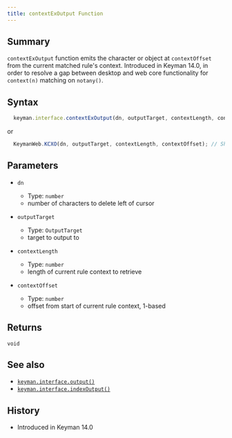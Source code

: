 ```yaml
---
title: contextExOutput Function
---
```


## Summary

`contextExOutput` function emits the character or object at `contextOffset` from the
current matched rule's context. Introduced in Keyman 14.0, in order to resolve a
gap between desktop and web core functionality for `context(n)` matching on `notany()`.

## Syntax

```js
  keyman.interface.contextExOutput(dn, outputTarget, contextLength, contextOffset);
```

or

```js
  KeymanWeb.KCXO(dn, outputTarget, contextLength, contextOffset); // Shorthand
```

## Parameters

* `dn`
  - Type: `number`
  - number of characters to delete left of cursor

* `outputTarget`
  - Type: `OutputTarget`
  - target to output to

* `contextLength`
  - Type: `number`
  - length of current rule context to retrieve

* `contextOffset`
  - Type: `number`
  - offset from start of current rule context, 1-based

## Returns

`void`

## See also

* [`keyman.interface.output()`](output)
* [`keyman.interface.indexOutput()`](indexOutput)

## History

* Introduced in Keyman 14.0
